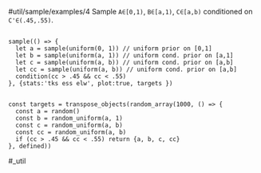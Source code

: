 #util/sample/examples/4 Sample `A∈[0,1)`, `B∈[a,1)`, `C∈[a,b)` conditioned on `C'∈(.45,.55)`.
```js:js_input

sample(() => {
  let a = sample(uniform(0, 1)) // uniform prior on [0,1]
  let b = sample(uniform(a, 1)) // uniform cond. prior on [a,1]
  let c = sample(uniform(a, b)) // uniform cond. prior on [a,b]
  let cc = sample(uniform(a, b)) // uniform cond. prior on [a,b]
  condition(cc > .45 && cc < .55)
}, {stats:'tks ess elw', plot:true, targets })

```
```js:js_removed

const targets = transpose_objects(random_array(1000, () => {
  const a = random()
  const b = random_uniform(a, 1)
  const c = random_uniform(a, b)
  const cc = random_uniform(a, b)
  if (cc > .45 && cc < .55) return {a, b, c, cc}
}, defined))

```
#_util